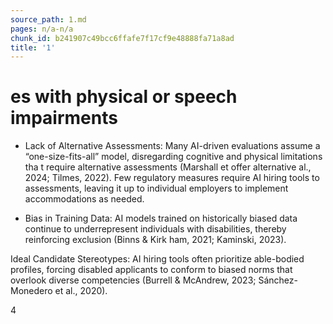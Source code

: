 ```yaml
---
source_path: 1.md
pages: n/a-n/a
chunk_id: b241907c49bcc6ffafe7f17cf9e48888fa71a8ad
title: '1'
---
```

# es with physical or speech impairments

- Lack of Alternative Assessments: Many AI-driven evaluations assume a “one-size-fits-all” model, disregarding cognitive and physical limitations tha t require alternative assessments (Marshall et offer alternative al., 2024; Tilmes, 2022). Few regulatory measures require AI hiring tools to assessments, leaving it up to individual employers to implement accommodations as needed.

- Bias in Training Data: AI models trained on historically biased data continue to underrepresent individuals with disabilities, thereby reinforcing exclusion (Binns & Kirk ham, 2021; Kaminski, 2023).

Ideal Candidate Stereotypes: AI hiring tools often prioritize able-bodied profiles, forcing disabled applicants to conform to biased norms that overlook diverse competencies (Burrell & McAndrew, 2023; Sánchez-Monedero et al., 2020).

4
